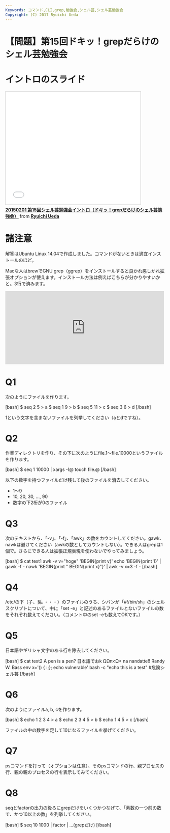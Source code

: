 ```yaml
---
Keywords: コマンド,CLI,grep,勉強会,シェル芸,シェル芸勉強会
Copyright: (C) 2017 Ryuichi Ueda
---
```


# 【問題】第15回ドキッ！grepだらけのシェル芸勉強会
<h1>イントロのスライド</h1>

<iframe src="//www.slideshare.net/slideshow/embed_code/44124362" width="425" height="355" frameborder="0" marginwidth="0" marginheight="0" scrolling="no" style="border:1px solid #CCC; border-width:1px; margin-bottom:5px; max-width: 100%;" allowfullscreen> </iframe> <div style="margin-bottom:5px"> <strong> <a href="//www.slideshare.net/ryuichiueda/20150201-15grep" title="20150201 第15回シェル芸勉強会イントロ（ドキッ！grepだらけのシェル芸勉強会）" target="_blank">20150201 第15回シェル芸勉強会イントロ（ドキッ！grepだらけのシェル芸勉強会）</a> </strong> from <strong><a href="//www.slideshare.net/ryuichiueda" target="_blank">Ryuichi Ueda</a></strong> </div>

<h1>諸注意</h1>

解答はUbuntu Linux 14.04で作成しました。コマンドがないときは適宜インストールのほど。

Macな人はbrewでGNU grep（ggrep）をインストールすると良かれ悪しかれ拡張オプションが使えます。インストール方法は例えばこちらが分かりやすいかと。3行で済みます。

<iframe marginwidth="0" marginheight="0" src="http://b.hatena.ne.jp/entry.parts?url=http%3A%2F%2Fqiita.com%2Fquattro_4%2Fitems%2Fe75f2b4156ef45fb6640" scrolling="no" frameborder="0" height="230" width="500"><div class="hatena-bookmark-detail-info"><a href="http://qiita.com/quattro_4/items/e75f2b4156ef45fb6640">高速化したGNU grepをインストールする - Qiita</a><a href="http://b.hatena.ne.jp/entry/qiita.com/quattro_4/items/e75f2b4156ef45fb6640">はてなブックマーク - 高速化したGNU grepをインストールする - Qiita</a></div></iframe>

<!--more-->

<h1>Q1</h1>

次のようにファイルを作ります。

[bash]
$ seq 2 5 &gt; a
$ seq 1 9 &gt; b
$ seq 5 11 &gt; c
$ seq 3 6 &gt; d
[/bash]

1という文字を含まないファイルを列挙してください（aとdですね）。

<h1>Q2</h1>

作業ディレクトリを作り、その下に次のようにfile.1〜file.10000というファイルを作ります。

[bash]
$ seq 1 10000 | xargs -I\@ touch file.\@
[/bash]

以下の数字を持つファイルだけ残して後のファイルを消去してください。

<ul>
 <li>1〜9</li>
 <li>10, 20, 30, ..., 90</li>
 <li>数字の下2桁が0のファイル</li>
</ul>


<h1>Q3</h1>

次のテキストから、「-v」、「-f」、「awk」の数をカウントしてください。gawk、nawkは避けてください（awkの数としてカウントしない）。できる人はgrepは1個で。さらにできる人は拡張正規表現を使わないでやってみましょう。


[bash]
$ cat text1 
awk -v v=&quot;hoge&quot; 'BEGIN{print v}'
echo 'BEGIN{print 1}' | gawk -f -
nawk 'BEGIN{print &quot; BEGIN{print x}&quot;}' | awk -v x=3 -f -
[/bash]


<h1>Q4</h1>

/etc/の下（子、孫、・・・）のファイルのうち、シバンが「#!/bin/sh」のシェルスクリプトについて、中に「set -e」と記述のあるファイルとないファイルの数をそれぞれ数えてください。（コメント中のset -eも数えてOKです。）


<h1>Q5</h1>

日本語やギリシャ文字のある行を除去してください。

[bash]
$ cat text2 
A pen is a pen?
日本語でおk
ΩΩπ&lt;Ω&lt; na nandatte!!
Randy W. Bass
env x='() { :;}; echo vulnerable' bash -c &quot;echo this is a test&quot;
#危険シェル芸
[/bash]


<h1>Q6</h1>

次のようにファイルa, b, cを作ります。

[bash]
$ echo 1 2 3 4 &gt; a
$ echo 2 3 4 5 &gt; b
$ echo 1 4 5 &gt; c
[/bash]

ファイルの中の数字を足して10になるファイルを挙げてください。

<h1>Q7</h1>

psコマンドを打って（オプションは任意）、そのpsコマンドの行、親プロセスの行、親の親のプロセスの行を表示してみてください。

<h1>Q8</h1>

seqとfactorの出力の後ろにgrepだけをいくつかつなげて、「素数の一つ前の数で、かつ10以上の数」を列挙してください。

[bash]
$ seq 10 1000 | factor | ...(grepだけ)
[/bash]

